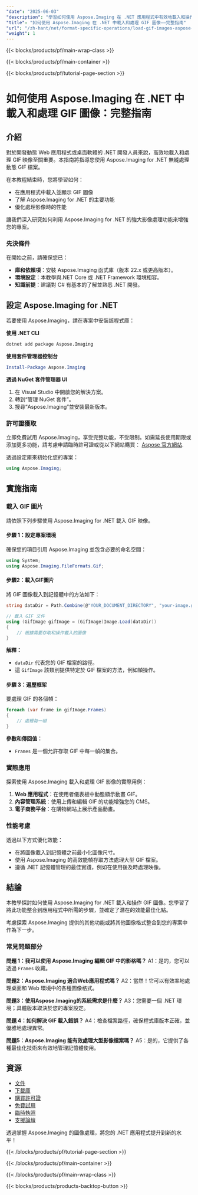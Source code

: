 ```yaml
---
"date": "2025-06-03"
"description": "學習如何使用 Aspose.Imaging 在 .NET 應用程式中有效地載入和操作 GIF 圖像。本指南內容全面，涵蓋設定、程式碼範例和效能技巧。"
"title": "如何使用 Aspose.Imaging 在 .NET 中載入和處理 GIF 圖像——完整指南"
"url": "/zh-hant/net/format-specific-operations/load-gif-images-aspose-imaging-net-tutorial/"
"weight": 1
---
```


{{< blocks/products/pf/main-wrap-class >}}

{{< blocks/products/pf/main-container >}}

{{< blocks/products/pf/tutorial-page-section >}}
# 如何使用 Aspose.Imaging 在 .NET 中載入和處理 GIF 圖像：完整指南

## 介紹

對於開發動態 Web 應用程式或桌面軟體的 .NET 開發人員來說，高效地載入和處理 GIF 映像至關重要。本指南將指導您使用 Aspose.Imaging for .NET 無縫處理動態 GIF 檔案。

在本教程結束時，您將學習如何：
- 在應用程式中載入並顯示 GIF 圖像
- 了解 Aspose.Imaging for .NET 的主要功能
- 優化處理影像時的性能

讓我們深入研究如何利用 Aspose.Imaging for .NET 的強大影像處理功能來增強您的專案。

### 先決條件

在開始之前，請確保您已：
- **庫和依賴項**：安裝 Aspose.Imaging 函式庫（版本 22.x 或更高版本）。
- **環境設定**：本教學與.NET Core 或 .NET Framework 環境相容。
- **知識前提**：建議對 C# 有基本的了解並熟悉 .NET 開發。

## 設定 Aspose.Imaging for .NET

若要使用 Aspose.Imaging，請在專案中安裝該程式庫：

**使用 .NET CLI**

```bash
dotnet add package Aspose.Imaging
```

**使用套件管理器控制台**

```powershell
Install-Package Aspose.Imaging
```

**透過 NuGet 套件管理器 UI**

1. 在 Visual Studio 中開啟您的解決方案。
2. 轉到“管理 NuGet 套件”。
3. 搜尋“Aspose.Imaging”並安裝最新版本。

### 許可證獲取

立即免費試用 Aspose.Imaging，享受完整功能，不受限制。如需延長使用期限或添加更多功能，請考慮申請臨時許可證或從以下網站購買： [Aspose 官方網站](https://purchase。aspose.com/buy).

透過設定庫來初始化您的專案：

```csharp
using Aspose.Imaging;
```

## 實施指南

### 載入 GIF 圖片

請依照下列步驟使用 Aspose.Imaging for .NET 載入 GIF 映像。

#### 步驟 1：設定專案環境

確保您的項目引用 Aspose.Imaging 並包含必要的命名空間：

```csharp
using System;
using Aspose.Imaging.FileFormats.Gif;
```

#### 步驟2：載入GIF圖片

將 GIF 圖像載入到記憶體中的方法如下：

```csharp
string dataDir = Path.Combine(@"YOUR_DOCUMENT_DIRECTORY", "your-image.gif");

// 載入 GIF 文件
using (GifImage gifImage = (GifImage)Image.Load(dataDir))
{
    // 根據需要存取和操作載入的圖像
}
```

**解釋：**
- `dataDir` 代表您的 GIF 檔案的路徑。
- 這 `GifImage` 該類別提供特定於 GIF 檔案的方法，例如幀操作。

#### 步驟 3：遍歷框架

要處理 GIF 的各個幀：

```csharp
foreach (var frame in gifImage.Frames)
{
    // 處理每一幀
}
```

**參數和傳回值：**
- `Frames` 是一個允許存取 GIF 中每一幀的集合。

### 實際應用

探索使用 Aspose.Imaging 載入和處理 GIF 影像的實際用例：
1. **Web 應用程式**：在使用者儀表板中動態顯示動畫 GIF。
2. **內容管理系統**：使用上傳和編輯 GIF 的功能增強您的 CMS。
3. **電子商務平台**：在購物網站上展示產品動畫。

### 性能考慮

透過以下方式優化效能：
- 在將圖像載入到記憶體之前最小化圖像尺寸。
- 使用 Aspose.Imaging 的高效能幀存取方法處理大型 GIF 檔案。
- 遵循 .NET 記憶體管理的最佳實踐，例如在使用後及時處理映像。

## 結論

本教學探討如何使用 Aspose.Imaging for .NET 載入和操作 GIF 圖像。您學習了將此功能整合到應用程式中所需的步驟，並確定了潛在的效能最佳化點。

考慮探索 Aspose.Imaging 提供的其他功能或將其他圖像格式整合到您的專案中作為下一步。

### 常見問題部分

**問題 1：我可以使用 Aspose.Imaging 編輯 GIF 中的影格嗎？**
A1：是的，您可以透過 `Frames` 收藏。

**問題2：Aspose.Imaging 適合Web應用程式嗎？**
A2：當然！它可以有效率地處理桌面和 Web 環境中的各種圖像格式。

**問題3：使用Aspose.Imaging的系統需求是什麼？**
A3：您需要一個 .NET 環境；具體版本取決於您的專案設定。

**問題 4：如何解決 GIF 載入錯誤？**
A4：檢查檔案路徑，確保程式庫版本正確，並優雅地處理異常。

**問題5：Aspose.Imaging 能有效處理大型影像檔案嗎？**
A5：是的，它提供了各種最佳化技術來有效地管理記憶體使用。

## 資源
- [文件](https://reference.aspose.com/imaging/net/)
- [下載庫](https://releases.aspose.com/imaging/net/)
- [購買許可證](https://purchase.aspose.com/buy)
- [免費試用](https://releases.aspose.com/imaging/net/)
- [臨時執照](https://purchase.aspose.com/temporary-license/)
- [支援論壇](https://forum.aspose.com/c/imaging/10)

透過掌握 Aspose.Imaging 的圖像處理，將您的 .NET 應用程式提升到新的水平！

{{< /blocks/products/pf/tutorial-page-section >}}

{{< /blocks/products/pf/main-container >}}

{{< /blocks/products/pf/main-wrap-class >}}

{{< blocks/products/products-backtop-button >}}